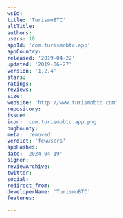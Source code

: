 ```yaml
---
wsId: 
title: 'TurismoBTC'
altTitle: 
authors: 
users: 10
appId: 'com.turismobtc.app'
appCountry: 
released: '2019-04-22'
updated: '2019-06-27'
version: '1.2.4'
stars: 
ratings: 
reviews: 
size: 
website: 'http://www.turismobtc.com'
repository: 
issue: 
icon: 'com.turismobtc.app.png'
bugbounty: 
meta: 'removed'
verdict: 'fewusers'
appHashes: 
date: '2024-04-19'
signer: 
reviewArchive: 
twitter: 
social: 
redirect_from: 
developerName: 'TurismoBTC'
features: 

---
```


